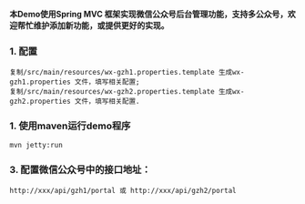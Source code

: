 #### 本Demo使用Spring MVC 框架实现微信公众号后台管理功能，支持多公众号，欢迎帮忙维护添加新功能，或提供更好的实现。
### 1. 配置
	复制/src/main/resources/wx-gzh1.properties.template 生成wx-gzh1.properties 文件，填写相关配置;
	复制/src/main/resources/wx-gzh2.properties.template 生成wx-gzh2.properties 文件，填写相关配置.
		
### 1. 使用maven运行demo程序
	mvn jetty:run
	
### 3. 配置微信公众号中的接口地址：
	http://xxx/api/gzh1/portal 或 http://xxx/api/gzh2/portal
